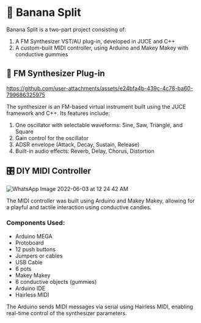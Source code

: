 # 🍌 Banana Split

Banana Split is a two-part project consisting of:

1. A FM Synthesizer VST/AU plug-in, developed in JUCE and C++
2. A custom-built MIDI controller, using Arduino and Makey Makey with conductive gummies

## 🎹 FM Synthesizer Plug-in

https://github.com/user-attachments/assets/e24bfa4b-439c-4c78-ba60-799686325975

The synthesizer is an FM-based virtual instrument built using the JUCE framework and C++. Its features include:

1. One oscillator with selectable waveforms: Sine, Saw, Triangle, and Square
2. Gain control for the oscillator
3. ADSR envelope (Attack, Decay, Sustain, Release)
4. Built-in audio effects: Reverb, Delay, Chorus, Distortion

## 🎛️ DIY MIDI Controller

![WhatsApp Image 2022-06-03 at 12 24 42 AM](https://user-images.githubusercontent.com/47612276/171791873-331c2f56-c4bf-4697-a04e-f2e5aea18518.jpeg)

The MIDI controller was built using Arduino and Makey Makey, allowing for a playful and tactile interaction using conductive candies.

### Components Used:

* Arduino MEGA
* Protoboard
* 12 push buttons
* Jumpers or cables
* USB Cable
* 6 pots
* Makey Makey
* 6 conductive objects (gummies)
* Arduino IDE
* Hairless MIDI

The Arduino sends MIDI messages via serial using Hairless MIDI, enabling real-time control of the synthesizer parameters.
